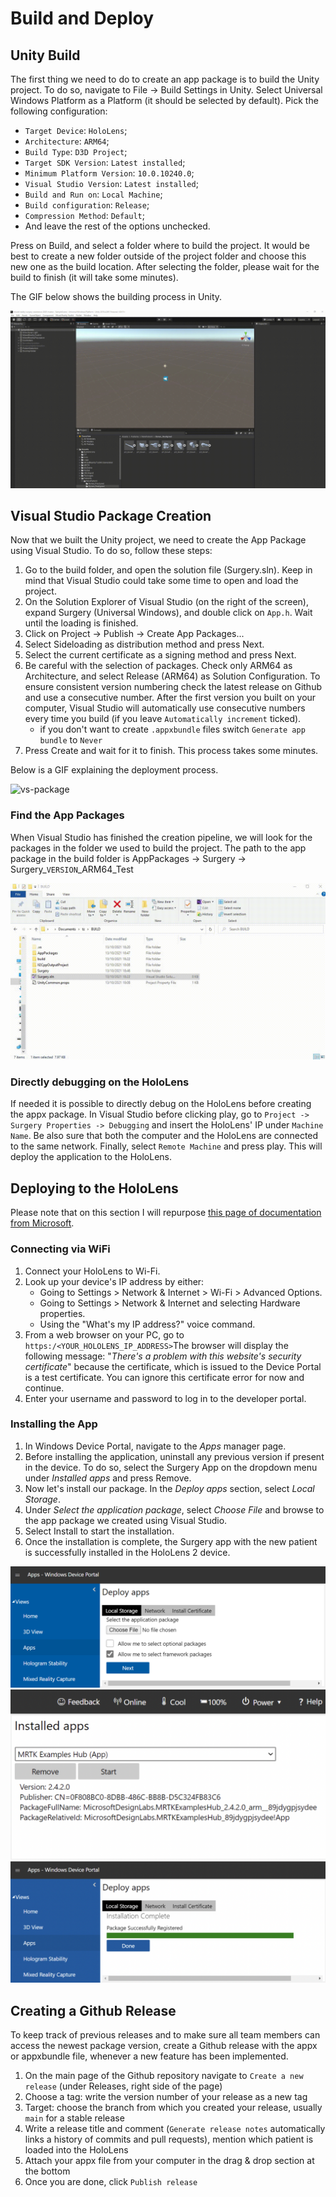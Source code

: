 # Build and Deploy

## Unity Build

The first thing we need to do to create an app package is to build the Unity project. To do so, navigate to File -> Build Settings in Unity. Select Universal Windows Platform as a Platform (it should be selected by default). Pick the following configuration:

- `Target Device`: `HoloLens`;
- `Architecture`: `ARM64`;
- `Build Type`: `D3D Project`;
- `Target SDK Version`: `Latest installed`;
- `Minimum Platform Version`: `10.0.10240.0`;
- `Visual Studio Version`: `Latest installed`;
- `Build and Run on`: `Local Machine`;
- `Build configuration`: `Release`;
- `Compression Method`: `Default`;
- And leave the rest of the options unchecked.

Press on Build, and select a folder where to build the project. It would be best to create a new folder outside of the project folder and choose this new one as the build location. After selecting the folder, please wait for the build to finish (it will take some minutes).

The GIF below shows the building process in Unity.

![build-unity](./pictures/change-patient-guide/013.gif)

## Visual Studio Package Creation

Now that we built the Unity project, we need to create the App Package using Visual Studio. To do so, follow these steps:

1. Go to the build folder, and open the solution file (Surgery.sln). Keep in mind that Visual Studio could take some time to open and load the project.
2. On the Solution Explorer of Visual Studio (on the right of the screen), expand Surgery (Universal Windows), and double click on `App.h`. Wait until the loading is finished.
3. Click on Project -> Publish -> Create App Packages...
4. Select Sideloading as distribution method and press Next.
5. Select the current certificate as a signing method and press Next.
6. Be careful with the selection of packages. Check only ARM64 as Architecture, and select Release (ARM64) as Solution Configuration. To ensure consistent version numbering check the latest release on Github and use a consecutive number. After the first version you built on your computer, Visual Studio will automatically use consecutive numbers every time you build (if you leave `Automatically increment` ticked).
    - if you don't want to create `.appxbundle` files switch `Generate app bundle` to `Never`
7. Press Create and wait for it to finish. This process takes some minutes.

Below is a GIF explaining the deployment process.

![vs-package](./pictures/change-patient-guide/014.gif)

### Find the App Packages

When Visual Studio has finished the creation pipeline, we will look for the packages in the folder we used to build the project. The path to the app package in the build folder is AppPackages -> Surgery -> Surgery\_`VERSION`\_ARM64_Test

![appx-file](./pictures/change-patient-guide/015.gif)

### Directly debugging on the HoloLens

If needed it is possible to directly debug on the HoloLens before creating the appx package. In Visual Studio before clicking play, go to `Project -> Surgery Properties -> Debugging` and insert the HoloLens' IP under `Machine Name`. Be also sure that both the computer and the HoloLens are connected to the same network. Finally, select `Remote Machine` and press play. This will deploy the application to the HoloLens.

## Deploying to the HoloLens

Please note that on this section I will repurpose [this page of documentation from Microsoft](https://docs.microsoft.com/en-us/windows/mixed-reality/develop/platform-capabilities-and-apis/using-the-windows-device-portal#connecting-over-wi-fi).

### Connecting via WiFi

1. Connect your HoloLens to Wi-Fi.
2. Look up your device's IP address by either:
    - Going to Settings > Network & Internet > Wi-Fi > Advanced Options.
    - Going to Settings > Network & Internet and selecting Hardware properties.
    - Using the "What's my IP address?" voice command.
3. From a web browser on your PC, go to `https:/<YOUR_HOLOLENS_IP_ADDRESS>`The browser will display the following message: "_There's a problem with this website's security certificate_" because the certificate, which is issued to the Device Portal is a test certificate. You can ignore this certificate error for now and continue.
4. Enter your username and password to log in to the developer portal.

### Installing the App

1. In Windows Device Portal, navigate to the _Apps_ manager page.
2. Before installing the application, uninstall any previous version if present in the device. To do so, select the Surgery App on the dropdown menu under _Installed apps_ and press Remove.
3. Now let's install our package. In the _Deploy apps_ section, select _Local Storage_.
4. Under _Select the application package_, select _Choose File_ and browse to the app package we created using Visual Studio.
5. Select Install to start the installation.
6. Once the installation is complete, the Surgery app with the new patient is successfully installed in the HoloLens 2 device.

![select-app](./pictures/change-patient-guide/017.png)
![remove-app](./pictures/change-patient-guide/016.png)
![installed-app](./pictures/change-patient-guide/018.png)

## Creating a Github Release

To keep track of previous releases and to make sure all team members can access the newest package version, create a Github release with the appx or appxbundle file, whenever a new feature has been implemented.

1. On the main page of the Github repository navigate to `Create a new release` (under Releases, right side of the page)
2. Choose a tag: write the version number of your release as a new tag
3. Target: choose the branch from which you created your release, usually `main` for a stable release
4. Write a release title and comment (`Generate release notes` automatically links a history of commits and pull requests), mention which patient is loaded into the HoloLens
5. Attach your appx file from your computer in the drag & drop section at the bottom
6. Once you are done, click `Publish release`
